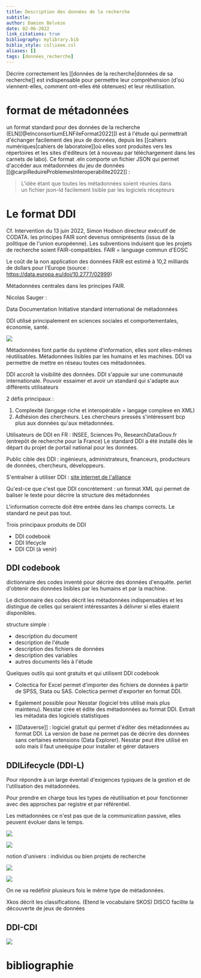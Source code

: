 ```yaml
---
title: Description des données de la recherche
subtitle:
author: Damien Belvèze
date: 02-06-2022
link_citations: true
bibliography: mylibrary.bib
biblio_style: csl\ieee.csl
aliases: []
tags: [données_recherche]
---
```


Décrire correctement les [[données de la recherche|données de sa recherche]] est indispensable pour permettre leur compréhension (d'où viennent-elles, comment ont-elles été obtenues) et leur réutilisation. 

# format de métadonnées

un format standard pour des données de la recherche (ELN[[@elnconsortiumELNFileFormat2022]]) est à l'étude qui permettrait d'échanger facilement des jeux de données, depuis les [[cahiers numériques|cahiers de laboratoire]]où elles sont produites vers les répertoires et les sites d'éditeurs (et à nouveau par téléchargement dans les carnets de labo). Ce format .eln comporte un fichier JSON qui permet d'accéder aux métadonnées du jeu de données [[@carpiReduireProblemesInteroperabilite2022]] : 

> L'idée étant que toutes les métadonnées soient réunies dans  
un fichier json-ld facilement lisible par les logiciels récepteurs


# Le format DDI 

Cf. Intervention du 13 juin 2022, Simon Hodson directeur exécutif de CODATA.
les principes FAIR sont devenus omniprésents (issus de la politique de l'union européenne). Les subventions induisent que les projets de recherche soient FAIR-compatibles. FAIR = language commun d'EOSC

Le coût de la non application des données FAIR est estimé à 10,2 milliards de dollars pour l'Europe (source : https://data.europa.eu/doi/10.2777/02999)

Métadonnées centrales dans les principes FAIR.

Nicolas Sauger : 

Data Documentation Initiative
standard international de métadonnées

DDI utilisé principalement en sciences sociales et comportementales, économie, santé.

![](DDI.png)

Métadonnées font partie du système d'information, elles sont elles-mêmes réutilisables. 
Métadonnées lisibles par les humains et les machines. DDI va permettre de mettre en réseau toutes ces métadonnées. 

DDI accroît la visibilité des données. 
DDI s'appuie sur une communauté internationale. Pouvoir essaimer et avoir un standard qui s'adapte aux différents utilisateurs

2 défis principaux : 

1. Complexité (langage riche et interopérable = langage complexe en XML)
2. Adhésion des chercheurs. Les chercheurs pressés s'intéressent bcp plus aux données qu'aux métadonnées. 

Utilisateurs de DDI en FR : INSEE, Sciences Po, ResearchDataGouv.fr (entrepôt de recherche pour la France)
Le standard DDI a été installé dès le départ du projet de portail national pour les données. 

Public cible des DDI : ingénieurs, administrateurs, financeurs, producteurs de données, chercheurs, développeurs.

S'entraîner à utiliser DDI : [site internet de l'alliance](http://www.ddialliance.org/training/getting-started)

Qu'est-ce que c'est que DDI concrètement : un format XML qui permet de baliser le texte pour décrire la structure des métadonnées

L'information correcte doit être entrée dans les champs corrects. Le standard ne peut pas tout.

Trois principaux produits de DDI 

- DDI codebook  
- DDI lifecycle  
- DDI CDI (à venir)  

## DDI codebook

dictionnaire des codes inventé pour décrire des données d'enquête. perlet d'obtenir des données lisibles par les humains et par la machine.

Le dictionnaire des codes décrit les métadonnées indispensables et les distingue de celles qui seraient intéressantes à délivrer si elles étaient disponibles. 

structure simple : 

- description du document  
- description de l'étude  
- description des fichiers de données  
- description des variables  
- autres documents liés à l'étude  

Quelques outils qui sont gratuits et qui utilisent DDI codebook

- Colectica for Excel permet d'importer des fichiers de données à partir de SPSS, Stata ou SAS. Colectica permet d'exporter en format DDI. 

- Egalement possible pour Nesstar (logiciel très utilisé mais plus maintenu). Nesstar crée et édite des métadonnées au format DDI. Extrait les métadata des logiciels statistiques

- [[Dataverse]] : logiciel gratuit qui permet d'éditer des métadonnées au format DDI. La version de base ne permet pas de décrire des données sans certaines extensions (Data Explorer). Nesstar peut être utilisé en solo mais il faut uneéquipe pour installer et gérer datavers

## DDILifecycle (DDI-L)

Pour répondre à un large éventail d'exigences typiques de la gestion et de l'utilisation des métadonnées.

Pour prendre en charge tous les types de réutilisation et pour fonctionner avec des approches par registre et par référentiel. 

Les métadonnées ce n'est pas que de la communication passive, elles peuvent évoluer dans le temps. 

![](DDIL.PNG)

![](DDIL2.PNG)

notion d'univers : individus ou bien projets de recherche

![](DDIL3.PNG)

![](DDI_scheme.PNG)

On ne va redéfinir plusieurs fois le même type de métadonnées.

Xkos décrit les classifications. (Etend le vocabulaire SKOS)
DISCO facilite la découverte de jeux de données

## DDI-CDI
![](DDICDI.PNG)



# bibliographie


